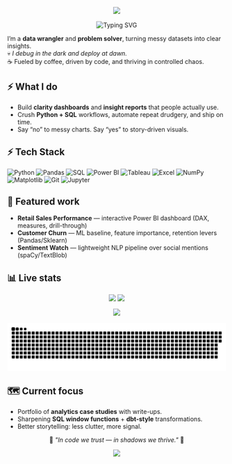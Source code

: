 <!-- 3D BLUE HEADER -->
<p align="center">
  <img src="https://capsule-render.vercel.app/api?type=venom&height=220&color=0:0ea5e9,100:1e3a8a&text=Hemanth%20Kori&section=header&fontColor=ffffff&fontSize=60&animation=fadeIn&stroke=ffffff&strokeWidth=1" />
</p>


<!-- TYPING INTRO -->
<p align="center">
  <img src="https://readme-typing-svg.demolab.com?font=Fira+Code&weight=700&pause=1200&center=true&vCenter=true&width=900&duration=2500&color=0EA5E9&lines=Built+from+scratch%2C+driven+by+grit.;Breaking+limits+they+didn%E2%80%99t+know+existed.;Turning+setbacks+into+comebacks.;Fueled+by+coffee%2C+code%2C+and+chaos.;Underdog+mindset%2C+unstoppable+execution." alt="Typing SVG" />
</p>


<!-- MINI BIO -->
I’m a **data wrangler** and **problem solver**, turning messy datasets into clear insights.  
💀 *I debug in the dark and deploy at dawn.*  
☕ Fueled by coffee, driven by code, and thriving in controlled chaos.

## ⚡ What I do
- Build **clarity dashboards** and **insight reports** that people actually use.
- Crush **Python + SQL** workflows, automate repeat drudgery, and ship on time.
- Say “no” to messy charts. Say “yes” to story-driven visuals.

## ⚡ Tech Stack
![Python](https://img.shields.io/badge/Python-000000?style=for-the-badge&logo=python&logoColor=39FF14)
![Pandas](https://img.shields.io/badge/Pandas-000000?style=for-the-badge&logo=pandas&logoColor=39FF14)
![SQL](https://img.shields.io/badge/SQL-000000?style=for-the-badge&logo=mysql&logoColor=39FF14)
![Power BI](https://img.shields.io/badge/Power%20BI-000000?style=for-the-badge&logo=powerbi&logoColor=39FF14)
![Tableau](https://img.shields.io/badge/Tableau-000000?style=for-the-badge&logo=tableau&logoColor=39FF14)
![Excel](https://img.shields.io/badge/Excel-000000?style=for-the-badge&logo=microsoftexcel&logoColor=39FF14)
![NumPy](https://img.shields.io/badge/NumPy-000000?style=for-the-badge&logo=numpy&logoColor=39FF14)
![Matplotlib](https://img.shields.io/badge/Matplotlib-000000?style=for-the-badge&logo=plotly&logoColor=39FF14)
![Git](https://img.shields.io/badge/Git-000000?style=for-the-badge&logo=git&logoColor=39FF14)
![Jupyter](https://img.shields.io/badge/Jupyter-000000?style=for-the-badge&logo=jupyter&logoColor=39FF14)

## 🚀 Featured work
- **Retail Sales Performance** — interactive Power BI dashboard (DAX, measures, drill-through)
- **Customer Churn** — ML baseline, feature importance, retention levers (Pandas/Sklearn)
- **Sentiment Watch** — lightweight NLP pipeline over social mentions (spaCy/TextBlob)

## 📊 Live stats
<p align="center">
  <img height="165" src="https://github-readme-stats.vercel.app/api?username=hemanthkori&show_icons=true&theme=dark&rank_icon=github&title_color=39FF14&icon_color=39FF14&text_color=ffffff" />
  <img height="165" src="https://github-readme-streak-stats.herokuapp.com?user=hemanthkori&theme=dark&ring=39FF14&fire=39FF14&currStreakLabel=39FF14" />
</p>

<p align="center">
  <img height="190" src="https://github-readme-activity-graph.vercel.app/graph?username=hemanthkori&theme=github-compact&hide_border=true&area=true&line=39FF14&point=39FF14" />
</p>

<!-- SNAKE (requires workflow: snake.yml) -->
<p align="center">
  <img src="https://raw.githubusercontent.com/hemanthkori/hemanthkori/output/github-contribution-grid-snake-dark.svg" alt="snake" />
</p>

## 🗺️ Current focus
- Portfolio of **analytics case studies** with write-ups.
- Sharpening **SQL window functions** + **dbt-style** transformations.
- Better storytelling: less clutter, more signal.

<!-- FOOTER QUOTE -->
<p align="center">
  🖤 <em>"In code we trust — in shadows we thrive."</em> 🖤
</p>

<!-- GOTH FOOTER -->
<p align="center">
  <img src="https://capsule-render.vercel.app/api?type=wave&height=120&color=000000&section=footer" />
</p>
